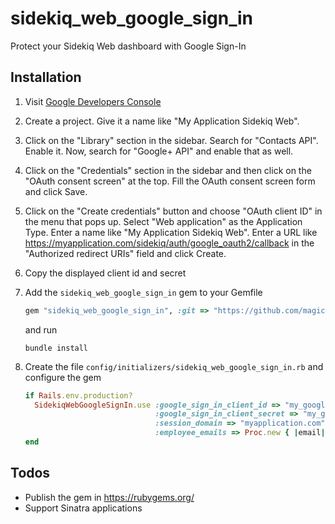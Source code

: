# **sidekiq_web_google_sign_in**

Protect your Sidekiq Web dashboard with Google Sign-In

## Installation

1. Visit [Google Developers Console](console.developers.google.com)

2. Create a project. Give it a name like "My Application Sidekiq Web".

3. Click on the "Library" section in the sidebar. Search for "Contacts API". Enable it. Now, search for "Google+ API" and enable that as well.

4. Click on the "Credentials" section in the sidebar and then click on the "OAuth consent screen" at the top. Fill the OAuth consent screen form and click Save.

5. Click on the "Create credentials" button and choose "OAuth client ID" in the menu that pops up. Select "Web application" as the Application Type. Enter a name like "My Application Sidekiq Web". Enter a URL like https://myapplication.com/sidekiq/auth/google_oauth2/callback in the "Authorized redirect URIs" field and click Create.

6. Copy the displayed client id and secret

7. Add the `sidekiq_web_google_sign_in` gem to your Gemfile

   ```ruby
   gem "sidekiq_web_google_sign_in", :git => "https://github.com/magicbell-io/sidekiq_web_google_sign_in", :tag => "v1.0.0.beta1"
   ```

   and run

   ```
   bundle install
   ```

8. Create the file `config/initializers/sidekiq_web_google_sign_in.rb` and configure the gem

   ```ruby
   if Rails.env.production?
     SidekiqWebGoogleSignIn.use :google_sign_in_client_id => "my_google_sign_in_client_id",
                                :google_sign_in_client_secret => "my_google_sign_in_client_secret",
                                :session_domain => "myapplication.com",
                                :employee_emails => Proc.new { |email| email.end_with?("@myapplication.com") }
   end
   ```

## Todos

- Publish the gem in https://rubygems.org/
- Support Sinatra applications